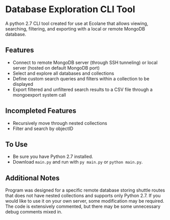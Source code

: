 # Database Exploration CLI Tool
A python 2.7 CLI tool created for use at Ecolane that allows viewing, searching, filtering, and exporting with a local or remote MongoDB database.

## Features
* Connect to remote MongoDB server (through SSH tunneling) or local server (hosted on default MongoDB port)
* Select and explore all databases and collections
* Define custom search queries and filters within a collection to be displayed
* Export filtered and unfiltered search results to a CSV file through a mongoexport system call

## Incompleted Features
* Recursively move through nested collections
* Filter and search by objectID

## To Use
* Be sure you have Python 2.7 installed.
* Download `main.py` and run with `py main.py` or `python main.py`.

## Additional Notes
Program was designed for a specific remote database storing shuttle routes that does not have nested collections and supports only Python 2.7. If you would like to use it on your own server, some modification may be required. The code is extensively commented, but there may be some unnecessary debug comments mixed in.
